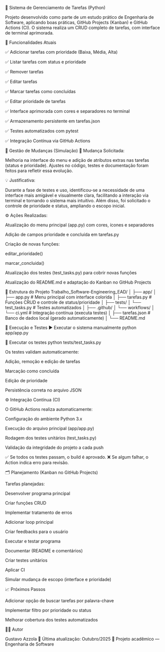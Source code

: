 🧠 Sistema de Gerenciamento de Tarefas (Python)

Projeto desenvolvido como parte de um estudo prático de Engenharia de Software, aplicando boas práticas, GitHub Projects (Kanban) e GitHub Actions (CI).
O sistema realiza um CRUD completo de tarefas, com interface de terminal aprimorada.

🚀 Funcionalidades Atuais

✅ Adicionar tarefas com prioridade (Baixa, Média, Alta)

✅ Listar tarefas com status e prioridade

✅ Remover tarefas

✅ Editar tarefas

✅ Marcar tarefas como concluídas

✅ Editar prioridade de tarefas

✅ Interface aprimorada com cores e separadores no terminal

✅ Armazenamento persistente em tarefas.json

✅ Testes automatizados com pytest

✅ Integração Contínua via GitHub Actions

🔄 Gestão de Mudanças (Simulação)
🧩 Mudança Solicitada:

Melhoria na interface do menu e adição de atributos extras nas tarefas (status e prioridade).
Ajustes no código, testes e documentação foram feitos para refletir essa evolução.

💡 Justificativa:

Durante a fase de testes e uso, identificou-se a necessidade de uma interface mais amigável e visualmente clara, facilitando a interação via terminal e tornando o sistema mais intuitivo.
Além disso, foi solicitado o controle de prioridade e status, ampliando o escopo inicial.

⚙️ Ações Realizadas:

Atualização do menu principal (app.py) com cores, ícones e separadores

Adição de campos prioridade e concluída em tarefas.py

Criação de novas funções:

editar_prioridade()

marcar_concluida()

Atualização dos testes (test_tasks.py) para cobrir novas funções

Atualização do README.md e adaptação do Kanban no GitHub Projects

🧱 Estrutura do Projeto
Trabalho_Software-Engineering_EAD/
│
├── app/
│   ├── app.py              # Menu principal com interface colorida
│   ├── tarefas.py          # Funções CRUD e controle de status/prioridade
│
├── tests/
│   └── test_tasks.py       # Testes automatizados
│
├── .github/
│   └── workflows/
│       └── ci.yml          # Integração contínua (executa testes)
│
├── tarefas.json            # Banco de dados local (gerado automaticamente)
│
└── README.md

🧪 Execução e Testes
▶️ Executar o sistema manualmente
python app/app.py

🧩 Executar os testes
python tests/test_tasks.py


Os testes validam automaticamente:

Adição, remoção e edição de tarefas

Marcação como concluída

Edição de prioridade

Persistência correta no arquivo JSON

⚙️ Integração Contínua (CI)

O GitHub Actions realiza automaticamente:

Configuração do ambiente Python 3.x

Execução do arquivo principal (app/app.py)

Rodagem dos testes unitários (test_tasks.py)

Validação da integridade do projeto a cada push

✅ Se todos os testes passam, o build é aprovado.
❌ Se algum falhar, o Action indica erro para revisão.

🗂️ Planejamento (Kanban no GitHub Projects)

Tarefas planejadas:

 Desenvolver programa principal

 Criar funções CRUD

 Implementar tratamento de erros

 Adicionar loop principal

 Criar feedbacks para o usuário

 Executar e testar programa

 Documentar (README e comentários)

 Criar testes unitários

 Aplicar CI

 Simular mudança de escopo (interface e prioridade)

📈 Próximos Passos

Adicionar opção de buscar tarefas por palavra-chave

Implementar filtro por prioridade ou status

Melhorar cobertura dos testes automatizados

👨‍💻 Autor

Gustavo Azzola
📅 Última atualização: Outubro/2025
📍 Projeto acadêmico — Engenharia de Software